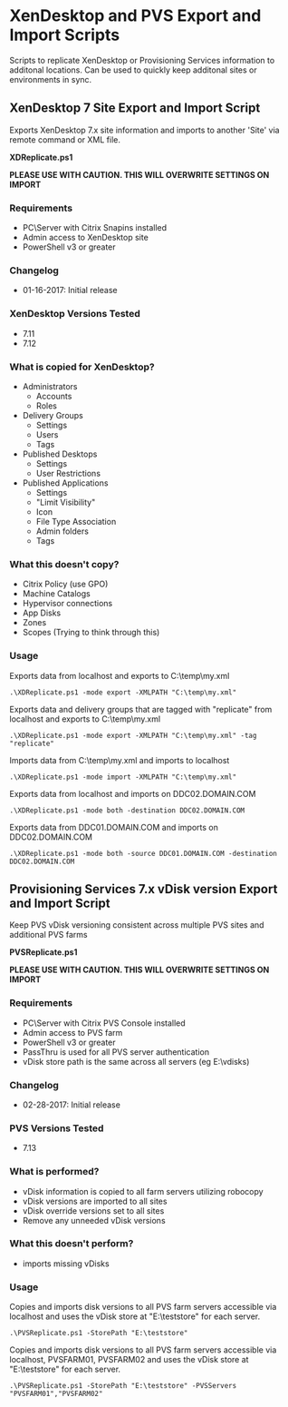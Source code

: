 # XenDesktop and PVS Export and Import Scripts
Scripts to replicate XenDesktop or Provisioning Services information to additonal locations.  Can be used to quickly keep additonal sites or environments in sync.

## XenDesktop 7 Site Export and Import Script
Exports XenDesktop 7.x site information and imports to another 'Site' via remote command or XML file.

**XDReplicate.ps1**

**PLEASE USE WITH CAUTION.  THIS WILL OVERWRITE SETTINGS ON IMPORT**

### Requirements
* PC\Server with Citrix Snapins installed
* Admin access to XenDesktop site
* PowerShell v3 or greater

### Changelog
* 01-16-2017: Initial release

### XenDesktop Versions Tested
* 7.11
* 7.12

### What is copied for XenDesktop?
* Administrators
  * Accounts
  * Roles
* Delivery Groups
  * Settings
  * Users
  * Tags
* Published Desktops
  * Settings
  * User Restrictions
* Published Applications
  * Settings
  * "Limit Visibility"
  * Icon
  * File Type Association
  * Admin folders
  * Tags

### What this doesn't copy?
* Citrix Policy (use GPO)
* Machine Catalogs
* Hypervisor connections
* App Disks
* Zones
* Scopes (Trying to think through this)

### Usage

Exports data from localhost and exports to C:\temp\my.xml

```.\XDReplicate.ps1 -mode export -XMLPATH "C:\temp\my.xml"```

Exports data and delivery groups that are tagged with "replicate" from localhost and exports to C:\temp\my.xml

```.\XDReplicate.ps1 -mode export -XMLPATH "C:\temp\my.xml" -tag "replicate"```

Imports data from C:\temp\my.xml and imports to localhost

```.\XDReplicate.ps1 -mode import -XMLPATH "C:\temp\my.xml"```

Exports data from localhost and imports on DDC02.DOMAIN.COM

```.\XDReplicate.ps1 -mode both -destination DDC02.DOMAIN.COM```

Exports data from DDC01.DOMAIN.COM and imports on DDC02.DOMAIN.COM

```.\XDReplicate.ps1 -mode both -source DDC01.DOMAIN.COM -destination DDC02.DOMAIN.COM```

## Provisioning Services 7.x vDisk version Export and Import Script
Keep PVS vDisk versioning consistent across multiple PVS sites and additional PVS farms

**PVSReplicate.ps1**

**PLEASE USE WITH CAUTION.  THIS WILL OVERWRITE SETTINGS ON IMPORT**

### Requirements
* PC\Server with Citrix PVS Console installed
* Admin access to PVS farm
* PowerShell v3 or greater
* PassThru is used for all PVS server authentication
* vDisk store path is the same across all servers (eg E:\vdisks)

### Changelog
* 02-28-2017: Initial release

### PVS Versions Tested
* 7.13

### What is performed?
* vDisk information is copied to all farm servers utilizing robocopy
* vDisk versions are imported to all sites
* vDisk override versions set to all sites
* Remove any unneeded vDisk versions

### What this doesn't perform?
* imports missing vDisks

### Usage

Copies and imports disk versions to all PVS farm servers accessible via localhost and uses the vDisk store at "E:\teststore" for each server.

```.\PVSReplicate.ps1 -StorePath "E:\teststore"```

Copies and imports disk versions to all PVS farm servers accessible via localhost, PVSFARM01, PVSFARM02 and uses the vDisk store at "E:\teststore" for each server.

```.\PVSReplicate.ps1 -StorePath "E:\teststore" -PVSServers "PVSFARM01","PVSFARM02"```
